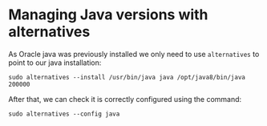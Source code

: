 # Managing Java versions with alternatives

As Oracle java was previously installed we only need to use `alternatives` to point to our java installation: 
```
sudo alternatives --install /usr/bin/java java /opt/java8/bin/java 200000
```

After that, we can check it is correctly configured using the command:
```
sudo alternatives --config java
```
